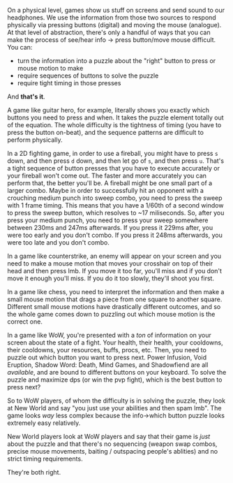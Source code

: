 On a physical level, games show us stuff on screens and send sound to our
headphones. We use the information from those two sources to respond physically
via pressing buttons (digital) and moving the mouse (analogue). At that level
of abstraction, there's only a handful of ways that you can make the process of
see/hear info -> press button/move mouse difficult. You can:

- turn the information into a puzzle about the "right" button to press or mouse
  motion to make
- require sequences of buttons to solve the puzzle
- require tight timing in those presses

And **that's it**.

A game like guitar hero, for example, literally shows you exactly which buttons
you need to press and when. It takes the puzzle element totally out of the
equation. The whole difficulty is the tightness of timing (you have to press
the button on-beat), and the sequence patterns are difficult to perform
physically.

In a 2D fighting game, in order to use a fireball, you might have to press `s`
down, and then press `d` down, and then let go of `s`, and then press `u`.
That's a tight sequence of button presses that you have to execute accurately
or your fireball won't come out. The faster and more accurately you can perform
that, the better you'll be. A fireball might be one small part of a larger
combo. Maybe in order to successfully hit an opponent with a crouching medium
punch into sweep combo, you need to press the sweep with 1 frame timing. This
means that you have a 1/60th of a second window to press the sweep button,
which resolves to ~17 miliseconds. So, after you press your medium punch, you
need to press your sweep somewhere between 230ms and 247ms afterwards. If you
press it 229ms after, you were too early and you don't combo. If you press it
248ms afterwards, you were too late and you don't combo.

In a game like counterstrike, an enemy will appear on your screen and you need
to make a mouse motion that moves your crosshair on top of their head and then
press lmb. If you move it too far, you'll miss and if you don't move it enough
you'll miss. If you do it too slowly, they'll shoot you first.

In a game like chess, you need to interpret the information and then make a
small mouse motion that drags a piece from one square to another square.
Different small mouse motions have drastically different outcomes, and so the
whole game comes down to puzzling out which mouse motion is the correct one.

In a game like WoW, you're presented with a *ton* of information on your screen
about the state of a fight. Your health, their health, your cooldowns, their
cooldowns, your resources, buffs, procs, etc. Then, you need to puzzle out
which button you want to press next. Power Infusion, Void Eruption, Shadow
Word: Death, Mind Games, and Shadowfiend are all *available*, and are bound to
different buttons on your keyboard. To solve the puzzle and maximize dps (or
win the pvp fight), which is the best button to press next?

So to WoW players, of whom the difficulty is in solving the puzzle, they look
at New World and say "you just use your abilities and then spam lmb". The game
looks *way* less complex because the info->which button puzzle looks extremely
easy relatively.

New World players look at WoW players and say that their game is *just* about
the puzzle and that there's no sequencing (weapon swap combos, precise mouse
movements, baiting / outspacing people's ablities) and no strict timing
requirements.

They're both right.
